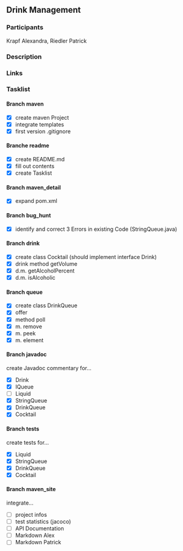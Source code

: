 ## Drink Management

### Participants
Krapf Alexandra, Riedler Patrick

### Description

### Links

### Tasklist

#### Branch maven
- [x] create maven Project
- [x] integrate templates
- [x] first version .gitignore

#### Branche readme
- [x] create README.md
- [x] fill out contents
- [x] create Tasklist

#### Branch maven_detail
- [x] expand pom.xml

#### Branch bug_hunt
- [x] identify and correct 3 Errors in existing Code (StringQueue.java)

#### Branch drink
- [x] create class Cocktail (should implement interface Drink)
- [x] drink method getVolume
- [x] d.m. getAlcoholPercent
- [x] d.m. isAlcoholic

#### Branch queue
- [x] create class DrinkQueue
- [x] offer 
- [x] method poll
- [x] m. remove
- [x] m. peek
- [x] m. element

#### Branch javadoc
create Javadoc commentary for... 
- [x] Drink
- [x] IQueue
- [ ] Liquid
- [x] StringQueue
- [x] DrinkQueue
- [x] Cocktail

#### Branch tests
create tests for...
- [x] Liquid
- [x] StringQueue
- [x] DrinkQueue
- [x] Cocktail

#### Branch maven_site
integrate...
- [ ] project infos
- [ ] test statistics (jacoco)
- [ ] API Documentation
- [ ] Markdown Alex
- [ ] Markdown Patrick
